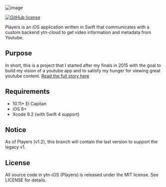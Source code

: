![image](https://github.com/nextseto/ytn-iOS/blob/master/assets/header-ytn-ios.png)

[![GitHub license](https://img.shields.io/badge/license-MIT-blue.svg)](https://raw.githubusercontent.com/nextseto/Verilog-Projects/master/LICENSE)

Players is an iOS application written in Swift that communicates with a custom backend ytn-cloud to get video information and metadata from Youtube.

## Purpose

In short, this is a project that I started after my finals in 2015 with the goal to build my vision of a youtube app and to satisfy my hunger for viewing great youtube content. [Read the full story here](https://nextseto.github.io/project/ytn.html)

## Requirements

- 10.11+ El Capitan
- iOS 8+
- Xcode 9.2 (with Swift 4 support)

## Notice

As of Players (v1.2), this branch will contain the last version to support the legacy v1.

## License

All source code in ytn-iOS (Players) is released under the MIT license. See LICENSE for details.